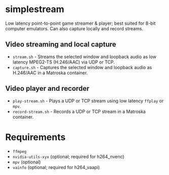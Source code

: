# simplestream

Low latency point-to-point game streamer & player; best suited for 8-bit
computer emulators. Can also capture locally and record streams.

## Video streaming and local capture

  * `stream.sh` - Streams the selected window and loopback audio as low latency MPEG2-TS (H.246/AAC) via UDP or TCP.
  * `capture.sh` - Captures the selected window and loopback audio as H.246/AAC in a Matroska container.

## Video player and recorder

  * `play-stream.sh` - Plays a UDP or TCP stream using low latency `ffplay` or `mpv`.
  * `record-stream.sh` - Records a UDP or TCP stream in a Matroska container.

# Requirements

  - `ffmpeg`
  - `nvidia-utils-xyx` (optional; required for h264_nvenc)
  - `mpv` (optional)
  - `vainfo` (optional; required for h264_vaapi)